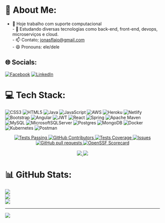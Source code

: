 # 💫 About Me:
- 🔭 Hoje trabalho com suporte computacional<br>- 🌱 Estudando diversas tecnologias como back-end, front-end, devops, microserviços e cloud.<br>- 📫 Contato; jonasflajo@gmail.com<br>- 😄 Pronouns: ele/dele


## 🌐 Socials:
[![Facebook](https://img.shields.io/badge/Facebook-%231877F2.svg?logo=Facebook&logoColor=white)](https://facebook.com/https://m.facebook.com/jonas.ribeiro.31945243) [![LinkedIn](https://img.shields.io/badge/LinkedIn-%230077B5.svg?logo=linkedin&logoColor=white)](https://linkedin.com/in/https://www.linkedin.com/in/jonas-ribeiro-68a280189/) 

# 💻 Tech Stack:
![CSS3](https://img.shields.io/badge/css3-%231572B6.svg?style=for-the-badge&logo=css3&logoColor=white) ![HTML5](https://img.shields.io/badge/html5-%23E34F26.svg?style=for-the-badge&logo=html5&logoColor=white) ![Java](https://img.shields.io/badge/java-%23ED8B00.svg?style=for-the-badge&logo=java&logoColor=white) ![JavaScript](https://img.shields.io/badge/javascript-%23323330.svg?style=for-the-badge&logo=javascript&logoColor=%23F7DF1E) ![AWS](https://img.shields.io/badge/AWS-%23FF9900.svg?style=for-the-badge&logo=amazon-aws&logoColor=white) ![Heroku](https://img.shields.io/badge/heroku-%23430098.svg?style=for-the-badge&logo=heroku&logoColor=white) ![Netlify](https://img.shields.io/badge/netlify-%23000000.svg?style=for-the-badge&logo=netlify&logoColor=#00C7B7) ![Bootstrap](https://img.shields.io/badge/bootstrap-%23563D7C.svg?style=for-the-badge&logo=bootstrap&logoColor=white) ![Angular](https://img.shields.io/badge/angular-%23DD0031.svg?style=for-the-badge&logo=angular&logoColor=white) ![JWT](https://img.shields.io/badge/JWT-black?style=for-the-badge&logo=JSON%20web%20tokens) ![React](https://img.shields.io/badge/react-%2320232a.svg?style=for-the-badge&logo=react&logoColor=%2361DAFB) ![Spring](https://img.shields.io/badge/spring-%236DB33F.svg?style=for-the-badge&logo=spring&logoColor=white) ![Apache Maven](https://img.shields.io/badge/Apache%20Maven-C71A36?style=for-the-badge&logo=Apache%20Maven&logoColor=white) ![MySQL](https://img.shields.io/badge/mysql-%2300f.svg?style=for-the-badge&logo=mysql&logoColor=white) ![MicrosoftSQLServer](https://img.shields.io/badge/Microsoft%20SQL%20Sever-CC2927?style=for-the-badge&logo=microsoft%20sql%20server&logoColor=white) ![Postgres](https://img.shields.io/badge/postgres-%23316192.svg?style=for-the-badge&logo=postgresql&logoColor=white) ![MongoDB](https://img.shields.io/badge/MongoDB-%234ea94b.svg?style=for-the-badge&logo=mongodb&logoColor=white) ![Docker](https://img.shields.io/badge/docker-%230db7ed.svg?style=for-the-badge&logo=docker&logoColor=white) ![Kubernetes](https://img.shields.io/badge/kubernetes-%23326ce5.svg?style=for-the-badge&logo=kubernetes&logoColor=white) ![Postman](https://img.shields.io/badge/Postman-FF6C37?style=for-the-badge&logo=postman&logoColor=white)

  <p align="center">
    <a href="https://github.com/JonasRF/github-readme-stats/actions">
      <img alt="Tests Passing" src="https://github.com/JonasRF/github-readme-stats/workflows/Test/badge.svg" />
    </a>
    <a href="https://github.com/JonasRF/github-readme-stats/graphs/contributors">
      <img alt="GitHub Contributors" src="https://img.shields.io/github/contributors/JonasRF/github-readme-stats" />
    </a>
    <a href="https://codecov.io/gh/JonasRF/github-readme-stats">
      <img alt="Tests Coverage" src="https://codecov.io/gh/JonasRF/github-readme-stats/branch/master/graph/badge.svg" />
    </a>
    <a href="https://github.com/JonasRF/github-readme-stats/issues">
      <img alt="Issues" src="https://img.shields.io/github/issues/JonasRF/github-readme-stats?color=0088ff" />
    </a>
    <a href="https://github.com/JonasRF/github-readme-stats/pulls">
      <img alt="GitHub pull requests" src="https://img.shields.io/github/issues-pr/JonasRF/github-readme-stats?color=0088ff" />
    </a>
    <a href="https://securityscorecards.dev/viewer/?uri=github.com/JonasRF/github-readme-stats">
      <img alt="OpenSSF Scorecard" src="https://api.securityscorecards.dev/projects/github.com/JonasRF/github-readme-stats/badge" />
    </a>
    <br />
    <br />
    <a href="https://a.paddle.com/v2/click/16413/119403?link=1227">
      <img src="https://img.shields.io/badge/Supported%20by-VSCode%20Power%20User%20%E2%86%92-gray.svg?colorA=655BE1&colorB=4F44D6&style=for-the-badge"/>
    </a>
    <a href="https://a.paddle.com/v2/click/16413/119403?link=2345">
      <img src="https://img.shields.io/badge/Supported%20by-Node%20Cli.com%20%E2%86%92-gray.svg?colorA=61c265&colorB=4CAF50&style=for-the-badge"/>
    </a>
  </p>

# 📊 GitHub Stats:
![](https://github-readme-stats.vercel.app/api?username=JonasRF&theme=dracula&hide_border=false&include_all_commits=false&count_private=false)<br/>
![](https://github-readme-streak-stats.herokuapp.com/?user=JonasRF&theme=dracula&hide_border=false)<br/>
![](https://github-readme-stats.vercel.app/api/top-langs/?username=JonasRF&theme=dracula&hide_border=false&include_all_commits=false&count_private=false&layout=compact)

---
[![](https://visitcount.itsvg.in/api?id=JonasRF&icon=0&color=0)](https://visitcount.itsvg.in)

<!-- Proudly created with GPRM ( https://gprm.itsvg.in ) -->
